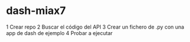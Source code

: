 # dash-miax7


1 Crear repo
2 Buscar el código del API
3 Crear un fichero de .py con una app de dash de ejemplo
4 Probar a ejecutar


